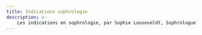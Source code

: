 ```yaml
---
title: Indications sophrologie
description: >-
    Les indications en sophrologie, par Sophie Looseveldt, Sophrologue à Saint Lon les Mines
---
```



